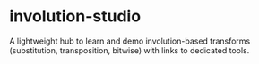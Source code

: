 # involution-studio
A lightweight hub to learn and demo involution-based transforms (substitution, transposition, bitwise) with links to dedicated tools.
